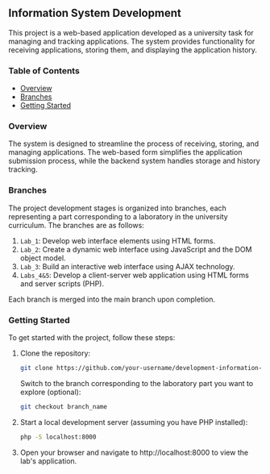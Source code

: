 ## Information System Development

This project is a web-based application developed as a university task for managing and tracking applications. The system provides functionality for receiving applications, storing them, and displaying the application history.

### Table of Contents

- [Overview](#overview)
- [Branches](#branches)
- [Getting Started](#getting-started)

### Overview

The system is designed to streamline the process of receiving, storing, and managing applications. The web-based form simplifies the application submission process, while the backend system handles storage and history tracking.

### Branches

The project development stages is organized into branches, each representing a part corresponding to a laboratory in the university curriculum. The branches are as follows:

1. `Lab_1`: Develop web interface elements using HTML forms.
2. `Lab_2`: Create a dynamic web interface using JavaScript and the DOM object model.
3. `Lab_3`: Build an interactive web interface using AJAX technology.
4. `Labs_4&5`: Develop a client-server web application using HTML forms and server scripts (PHP).

Each branch is merged into the main branch upon completion.

### Getting Started

To get started with the project, follow these steps:

1. Clone the repository:

   ```bash
   git clone https://github.com/your-username/development-information-system.git
   ```

   Switch to the branch corresponding to the laboratory part you want to explore (optional):

   ```bash
   git checkout branch_name
   ```

2. Start a local development server (assuming you have PHP installed):

   ```bash
   php -S localhost:8000
   ```

3. Open your browser and navigate to http://localhost:8000 to view the lab's application.
